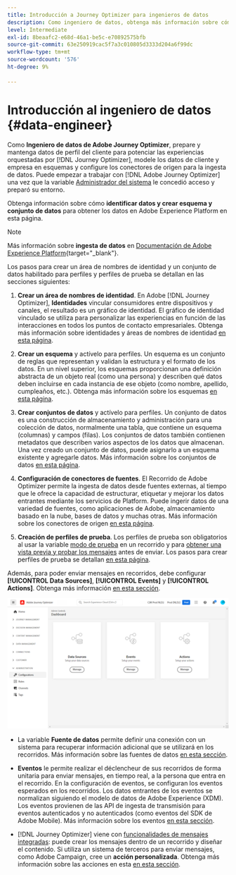 ```yaml
---
title: Introducción a Journey Optimizer para ingenieros de datos
description: Como ingeniero de datos, obtenga más información sobre cómo trabajar con Journey Optimizer
level: Intermediate
exl-id: 8beaafc2-e68d-46a1-be5c-e70892575bfb
source-git-commit: 63e250919cac5f7a3c010805d3333d204a6f99dc
workflow-type: tm+mt
source-wordcount: '576'
ht-degree: 9%

---
```


# Introducción al ingeniero de datos {#data-engineer}

Como **Ingeniero de datos de Adobe Journey Optimizer**, prepare y mantenga datos de perfil del cliente para potenciar las experiencias orquestadas por [!DNL Journey Optimizer], modele los datos de cliente y empresa en esquemas y configure los conectores de origen para la ingesta de datos. Puede empezar a trabajar con [!DNL Adobe Journey Optimizer] una vez que la variable [Administrador del sistema](administrator.md) le concedió acceso y preparó su entorno.


Obtenga información sobre cómo **identificar datos y crear esquema y conjunto de datos** para obtener los datos en Adobe Experience Platform en esta página.

>[!NOTE]
>
>Más información sobre **ingesta de datos** en [Documentación de Adobe Experience Platform](https://experienceleague.adobe.com/docs/experience-platform/ingestion/home.html?lang=es){target=&quot;_blank&quot;}.

Los pasos para crear un área de nombres de identidad y un conjunto de datos habilitado para perfiles y perfiles de prueba se detallan en las secciones siguientes:

1. **Crear un área de nombres de identidad**. En Adobe [!DNL Journey Optimizer], **Identidades** vincular consumidores entre dispositivos y canales, el resultado es un gráfico de identidad. El gráfico de identidad vinculado se utiliza para personalizar las experiencias en función de las interacciones en todos los puntos de contacto empresariales.  Obtenga más información sobre identidades y áreas de nombres de identidad [en esta página](../../segment/get-started-identity.md).

1. **Crear un esquema** y actívelo para perfiles. Un esquema es un conjunto de reglas que representan y validan la estructura y el formato de los datos. En un nivel superior, los esquemas proporcionan una definición abstracta de un objeto real (como una persona) y describen qué datos deben incluirse en cada instancia de ese objeto (como nombre, apellido, cumpleaños, etc.).  Obtenga más información sobre los esquemas [en esta página](../get-started-schemas.md).

1. **Crear conjuntos de datos** y actívelo para perfiles. Un conjunto de datos es una construcción de almacenamiento y administración para una colección de datos, normalmente una tabla, que contiene un esquema (columnas) y campos (filas). Los conjuntos de datos también contienen metadatos que describen varios aspectos de los datos que almacenan. Una vez creado un conjunto de datos, puede asignarlo a un esquema existente y agregarle datos. Más información sobre los conjuntos de datos [en esta página](../get-started-datasets.md).

1. **Configuración de conectores de fuentes**. El Recorrido de Adobe Optimizer permite la ingesta de datos desde fuentes externas, al tiempo que le ofrece la capacidad de estructurar, etiquetar y mejorar los datos entrantes mediante los servicios de Platform. Puede ingerir datos de una variedad de fuentes, como aplicaciones de Adobe, almacenamiento basado en la nube, bases de datos y muchas otras. Más información sobre los conectores de origen [en esta página](../get-started-sources.md).

1. **Creación de perfiles de prueba**. Los perfiles de prueba son obligatorios al usar la variable [modo de prueba](../../building-journeys/testing-the-journey.md) en un recorrido y para [obtener una vista previa y probar los mensajes](../../design/preview.md) antes de enviar. Los pasos para crear perfiles de prueba se detallan [en esta página](../../segment/creating-test-profiles.md).


Además, para poder enviar mensajes en recorridos, debe configurar **[!UICONTROL Data Sources]**, **[!UICONTROL Events]** y **[!UICONTROL Actions]**. Obtenga más información [en esta sección](../../configuration/about-data-sources-events-actions.md).

![](../assets/admin-menu.png)

* La variable **Fuente de datos** permite definir una conexión con un sistema para recuperar información adicional que se utilizará en los recorridos. Más información sobre las fuentes de datos [en esta sección](../../datasource/about-data-sources.md).

* **Eventos** le permite realizar el déclencheur de sus recorridos de forma unitaria para enviar mensajes, en tiempo real, a la persona que entra en el recorrido. En la configuración de eventos, se configuran los eventos esperados en los recorridos. Los datos entrantes de los eventos se normalizan siguiendo el modelo de datos de Adobe Experience (XDM). Los eventos provienen de las API de ingesta de transmisión para eventos autenticados y no autenticados (como eventos del SDK de Adobe Mobile). Más información sobre los eventos [en esta sección](../../event/about-events.md).

* [!DNL Journey Optimizer] viene con [funcionalidades de mensajes integradas](../../messages/get-started-content.md): puede crear los mensajes dentro de un recorrido y diseñar el contenido. Si utiliza un sistema de terceros para enviar mensajes, como Adobe Campaign, cree un **acción personalizada**. Obtenga más información sobre las acciones en esta [en esta sección](../../action/action.md).
